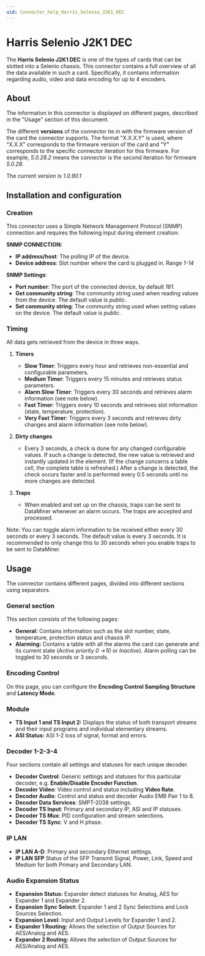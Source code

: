 ```yaml
---
uid: Connector_help_Harris_Selenio_J2K1_DEC
---
```


# Harris Selenio J2K1 DEC

The **Harris Selenio J2K1 DEC** is one of the types of cards that can be slotted into a Selenio chassis. This connector contains a full overview of all the data available in such a card. Specifically, it contains information regarding audio, video and data encoding for up to 4 encoders.

## About

The information in this connector is displayed on different pages, described in the "Usage" section of this document.

The different **versions** of the connector tie in with the firmware version of the card the connector supports. The format "X.X.X.Y" is used, where "X.X.X" corresponds to the firmware version of the card and "Y" corresponds to the specific connector iteration for this firmware. For example, *5.0.28.2* means the connector is the second iteration for firmware *5.0.28.*

The current version is *1.0.90.1*

## Installation and configuration

### Creation

This connector uses a Simple Network Management Protocol (SNMP) connection and requires the following input during element creation:

**SNMP CONNECTION:**

- **IP address/host**: The polling IP of the device.
- **Device address**: Slot number where the card is plugged in. Range *1-14*

**SNMP Settings**:

- **Port number**: The port of the connected device, by default *161*.
- **Get community string**: The community string used when reading values from the device. The default value is *public*.
- **Set community string**: The community string used when setting values on the device. The default value is *public*.

### Timing

All data gets retrieved from the device in three ways.

1. **Timers**

   - **Slow Timer**: Triggers every hour and retrieves non-essential and configurable parameters.
   - **Medium Timer**: Triggers every 15 minutes and retrieves status parameters.
   - **Alarm Slow Timer**: Triggers every 30 seconds and retrieves alarm information (see note below).
   - **Fast Timer**: Triggers every 10 seconds and retrieves slot information (state, temperature, protection).
   - **Very Fast Timer**: Triggers every 3 seconds and retrieves dirty changes and alarm information (see note below).

1. **Dirty changes**

   - Every 3 seconds, a check is done for any changed configurable values. If such a change is detected, the new value is retrieved and instantly updated in the element. (If the change concerns a table cell, the complete table is refreshed.) After a change is detected, the check occurs faster and is performed every 0.5 seconds until no more changes are detected.

1. **Traps**

   - When enabled and set up on the chassis, traps can be sent to DataMiner whenever an alarm occurs. The traps are accepted and processed.

Note: You can toggle alarm information to be received either every 30 seconds or every 3 seconds. The default value is every 3 seconds. It is recommended to only change this to 30 seconds when you enable traps to be sent to DataMiner.

## Usage

The connector contains different pages, divided into different sections using separators.

### General section

This section consists of the following pages:

- **General:** Contains information such as the slot number, state, temperature, protection status and chassis IP.
- **Alarming:** Contains a table with all the alarms the card can generate and its current state (*Active priority 0* -\>*10* or *Inactive*). Alarm polling can be toggled to 30 seconds or 3 seconds.

### Encoding Control

On this page, you can configure the **Encoding Control Sampling Structure** and **Latency Mode**.

### Module

- **TS Input 1 and TS Input 2:** Displays the status of both transport streams and their input programs and individual elementary streams.
- **ASI Status:** ASI 1-2 loss of signal, format and errors.

### Decoder 1-2-3-4

Four sections contain all settings and statuses for each unique decoder.

- **Decoder Control**: Generic settings and statuses for this particular decoder, e.g. **Enable/Disable Encoder Function**.
- **Decoder Video**: Video control and status including **Video Rate**.
- **Decoder Audio**: Control and status and decoder Audio EMB Pair 1 to 8.
- **Decoder Data Services**: SMPT-2038 settings.
- **Decoder TS Input**: Primary and secondary IP, ASI and IP statuses.
- **Decoder TS Mux**: PID configuration and stream selections.
- **Decoder TS Sync**: V and H phase.

### IP LAN

- **IP LAN A-D**: Primary and secondary Ethernet settings.
- **IP LAN SFP** Status of the SFP Transmit Signal, Power, Link, Speed and Medium for both Primary and Secondary LAN.

### Audio Expansion Status

- **Expansion Status:** Expander detect statuses for Analog, AES for Expander 1 and Expander 2.
- **Expansion Sync Select:** Expander 1 and 2 Sync Selections and Lock Sources Selection.
- **Expansion Level:** Input and Output Levels for Expander 1 and 2.
- **Expander 1 Routing:** Allows the selection of Output Sources for AES/Analog and AES.
- **Expander 2 Routing:** Allows the selection of Output Sources for AES/Analog and AES.

